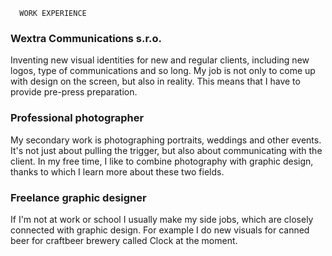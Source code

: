 
      WORK EXPERIENCE
<h3>Wextra Communications s.r.o.</h3>
<p>Inventing new visual identities for new and regular clients, including new logos, type of communications and so long.
My job is not only to come up with design on the screen, but also in reality. This means that I have to provide pre-press preparation.</p>

<h3>Professional photographer</h3>
<p>My secondary work is photographing portraits, weddings and other events. It's not just about pulling the trigger, but also about communicating with the client. In my free time, I like to combine photography with graphic design, thanks to which I learn more about these two fields.</p>

<h3>Freelance graphic designer</h3>
If I'm not at work or school I usually make my side jobs, which are closely connected with graphic design. For example I do new visuals for canned beer for craftbeer brewery called Clock at the moment. 
